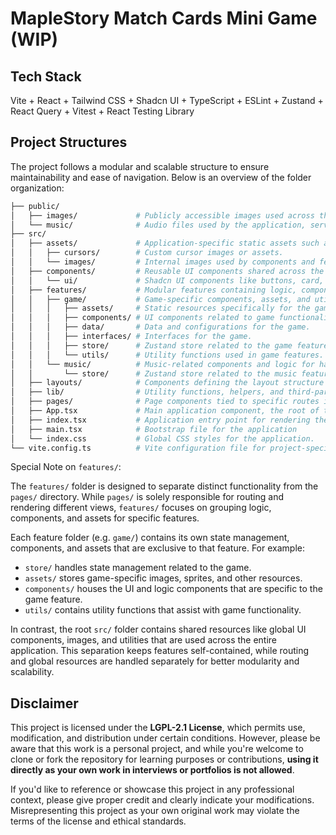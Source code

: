 # MapleStory Match Cards Mini Game (WIP)

## Tech Stack

Vite + React + Tailwind CSS + Shadcn UI + TypeScript + ESLint + Zustand + React Query + Vitest + React Testing Library

## Project Structures

The project follows a modular and scalable structure to ensure maintainability and ease of navigation. Below is an overview of the folder organization:

```bash
├── public/
│   ├── images/             # Publicly accessible images used across the application.
│   └── music/              # Audio files used by the application, served as static resources.
├── src/
│   ├── assets/             # Application-specific static assets such as images, fonts, and cursors.
│   │   ├── cursors/        # Custom cursor images or assets.
│   │   └── images/         # Internal images used by components and features.
│   ├── components/         # Reusable UI components shared across the application.
│   │   └── ui/             # Shadcn UI components like buttons, card, etc.
│   ├── features/           # Modular features containing logic, components, and data.
│   │   ├── game/           # Game-specific components, assets, and utilities.
│   │   │   ├── assets/     # Static resources specifically for the game (e.g., images, sounds).
│   │   │   ├── components/ # UI components related to game functionality.
│   │   │   ├── data/       # Data and configurations for the game.
│   │   │   ├── interfaces/ # Interfaces for the game.
│   │   │   ├── store/      # Zustand store related to the game feature.
│   │   │   └── utils/      # Utility functions used in game features.
│   │   └── music/          # Music-related components and logic for handling audio playback.
│   │       └── store/      # Zustand store related to the music feature.
│   ├── layouts/            # Components defining the layout structure of different pages.
│   ├── lib/                # Utility functions, helpers, and third-party integrations.
│   ├── pages/              # Page components tied to specific routes in the application.
│   ├── App.tsx             # Main application component, the root of the component tree.
│   ├── index.tsx           # Application entry point for rendering the root component into the DOM.
│   ├── main.tsx            # Bootstrap file for the application
│   └── index.css           # Global CSS styles for the application.
└── vite.config.ts          # Vite configuration file for project-specific settings.
```

Special Note on `features/`:

The `features/` folder is designed to separate distinct functionality from the `pages/` directory. While `pages/` is solely responsible for routing and rendering different views, `features/` focuses on grouping logic, components, and assets for specific features.

Each feature folder (e.g. `game/`) contains its own state management, components, and assets that are exclusive to that feature. For example:

- `store/` handles state management related to the game.
- `assets/` stores game-specific images, sprites, and other resources.
- `components/` houses the UI and logic components that are specific to the game feature.
- `utils/` contains utility functions that assist with game functionality.

In contrast, the root `src/` folder contains shared resources like global UI components, images, and utilities that are used across the entire application. This separation keeps features self-contained, while routing and global resources are handled separately for better modularity and scalability.

## Disclaimer

This project is licensed under the **LGPL-2.1 License**, which permits use, modification, and distribution under certain conditions. However, please be aware that this work is a personal project, and while you're welcome to clone or fork the repository for learning purposes or contributions, **using it directly as your own work in interviews or portfolios is not allowed**.

If you'd like to reference or showcase this project in any professional context, please give proper credit and clearly indicate your modifications. Misrepresenting this project as your own original work may violate the terms of the license and ethical standards.
